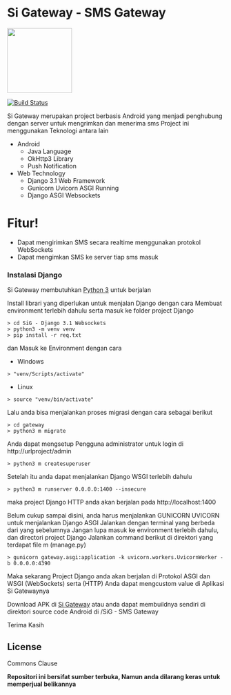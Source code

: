 # Si Gateway - SMS Gateway

<img src="https://i.ibb.co/ThJLfNF/si.png" width="150" />

[![Build Status](https://travis-ci.org/joemccann/dillinger.svg?branch=master)](https://travis-ci.org/joemccann/dillinger)

Si Gateway merupakan project berbasis Android yang menjadi penghubung dengan server untuk mengrimkan dan menerima sms
Project ini menggunakan Teknologi antara lain

- Android
  - Java Language
  - OkHttp3 Library
  - Push Notification
- Web Technology
  - Django 3.1 Web Framework
  - Gunicorn Uvicorn ASGI Running
  - Django ASGI Websockets 

# Fitur!
  - Dapat mengirimkan SMS secara realtime menggunakan protokol WebSockets
  - Dapat mengimkan SMS ke server tiap sms masuk

### Instalasi Django

Si Gateway membutuhkan [Python 3](https://python.org/) untuk berjalan

Install librari yang diperlukan untuk menjalan Django dengan cara
Membuat environment terlebih dahulu serta masuk ke folder project Django
```
> cd SiG - Django 3.1 Websockets
> python3 -m venv venv
> pip install -r req.txt 
```

dan Masuk ke Environment dengan cara
- Windows
```
> "venv/Scripts/activate"
```
- Linux
```
> source "venv/bin/activate"
```

Lalu anda bisa menjalankan proses migrasi dengan cara sebagai berikut

```
> cd gateway
> python3 m migrate
```

Anda dapat mengsetup Pengguna administrator untuk login di
http://urlproject/admin

```
> python3 m createsuperuser
```

Setelah itu anda dapat menjalankan Django WSGI terlebih dahulu
```
> python3 m runserver 0.0.0.0:1400 --insecure
```
maka project Django HTTP anda akan berjalan pada http://localhost:1400

Belum cukup sampai disini, anda harus menjalankan GUNICORN UVICORN untuk menjalankan Django ASGI
Jalankan dengan terminal yang berbeda dari yang sebelumnya
Jangan lupa masuk ke environment terlebih dahulu, dan directori project Django
Jalankan command berikut di direktori yang terdapat file m (manage.py)
```
> gunicorn gateway.asgi:application -k uvicorn.workers.UvicornWorker -b 0.0.0.0:4390
```

Maka sekarang Project Django anda akan berjalan di Protokol ASGI dan WSGI (WebSockets) serta (HTTP)
Anda dapat mengcustom value di Aplikasi Si Gatewaynya

Download APK di [Si Gateway](https://github.com/ansoridev/Si-Gateway/raw/main/sigateway.apk)
atau anda dapat membuildnya sendiri di direktori source code Android di /SiG - SMS Gateway

Terima Kasih

License
----
Commons Clause

**Repositori ini bersifat sumber terbuka, Namun anda dilarang keras untuk memperjual belikannya**
